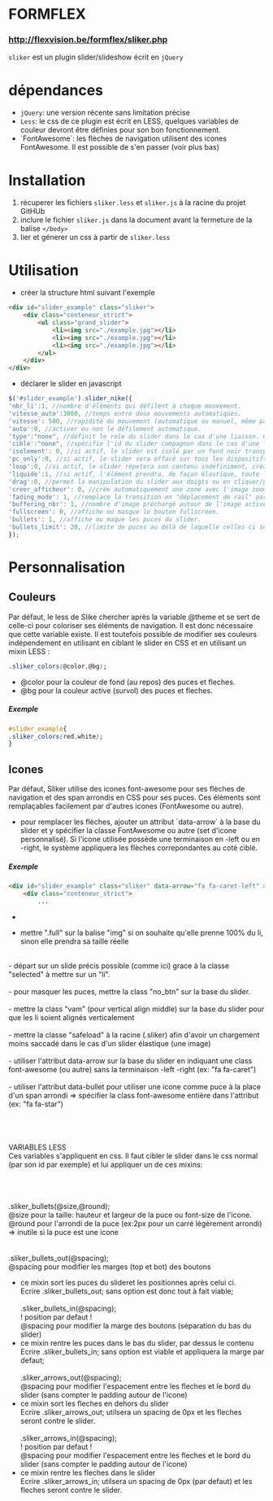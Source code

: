 # FORMFLEX
### <http://flexvision.be/formflex/sliker.php>

`sliker` est un plugin slider/slideshow écrit en `jQuery`

# dépendances
- `jQuery`: une version récente sans limitation précise
- `Less`: le css de ce plugin est écrit en LESS, quelques variables de couleur devront être définies pour son bon fonctionnement.
- ´FontAwesome´: les flèches de navigation utilisent des icones FontAwesome. Il est possible de s'en passer (voir plus bas)

# Installation
1. récuperer les fichiers `sliker.less` et `sliker.js` à la racine du projet GitHUb
2. inclure le fichier `sliker.js` dans la document avant la fermeture de la balise `</body>`
3. lier et génerer un css à partir de `sliker.less`

# Utilisation
- créer la structure html suivant l'exemple
```html
<div id="slider_example" class="sliker">
	<div class="conteneur_strict">
		<ul class="grand_slider">
			<li><img src="./example.jpg"></li>
			<li><img src="./example.jpg"></li>
			<li><img src="./example.jpg"></li>
		</ul>
	</div>
</div>
```
- déclarer le slider en javascript
```javascript
$('#slider_example').slider_nike({
'nbr_li':1, //nombre d'éléments qui défilent à chaque mouvement.
'vitesse_auto':3000, //temps entre deux mouvements automatiques.
'vitesse': 500, //rapidité du mouvement (automatique ou manuel, même paramètre).
'auto':0, //activer ou non le défilement automatique.
'type':"none", //définit le role du slider dans le cas d'une liaison. Options: visualiseur, menu, none.
'cible':"none", //spécifie l'id du slider compagnon dans le cas d'une liaison (ex: #slider_deux).
'isolement': 0, //si actif, le slider est isolé par un fond noir transparent lors de son utilisation.
'pc_only':0, //si actif, le slider sera éffacé sur tous les dispositifs mobiles.
'loop':0, //si actif, le slider répetera son contenu indéfiniment, créant un rail infini.
'liquide':1, //si actif, l'élément prendra, de façon élastique, toute la zone du slider.
'drag':0, //permet la manipulation du slider aux doigts ou en cliquer/glisser à la souris.
'creer_afficheur': 0, //crée automatiquement une zone avec l'image zoomée au dessus du slider.
'fading_mode': 1, //remplace la transition en "déplacement de rail" par un fondu.
'buffering_nbr': 1, //nombre d'image préchargé autour de l'image active. Nécessite l'utilisation de data-src au lieu de src.
'fullscreen': 0, //affiche ou masque le bouton fullscreen.
'bullets': 1, //affiche ou maque les puces du slider.
'bullets_limit': 20, //limite de puces au délà de laquelle celles ci se transforme en un menu pages (ex: 7/22).
});
```

# Personnalisation

## Couleurs
Par défaut, le less de Slike chercher après la variable @theme et se sert de celle-ci pour coloriser ses éléments de navigation.
Il est donc nécessaire que cette variable existe.
Il est toutefois possible de modifier ses couleurs indépendement en utilisant en ciblant le slider en CSS et 
en utilisant un mixin LESS :
```css
.sliker_colors(@color,@bg);
```
- @color pour la couleur de fond (au repos) des puces et fleches.
- @bg pour la couleur active (survol) des puces et fleches.

##### Exemple
```css
#slider_example{
.sliker_colors(red,white);
}
```

## Icones
Par défaut, Sliker utilise des icones font-awesome pour ses flèches de navigation et des span arrondis en CSS pour ses puces.
Ces éléments sont remplaçables facilement par d'autres icones (FontAwesome ou autre).

- pour remplacer les flèches, ajouter un attribut ´data-arrow´ à la base du slider et y spécifier la classe FontAwesome ou autre (set d'icone personnalisé). Si l'icone utilisée possède une terminaison en -left ou en -right, le système appliquera les flèches correpondantes au coté ciblé.

##### Exemple
```html
<div id="slider_example" class="sliker" data-arrow="fa fa-caret-left" >
	<div class="conteneur_strict">
		...
```


- 


- mettre ".full" sur la balise "img" si on souhaite qu'elle prenne 100% du li, sinon elle prendra sa taille réelle<br />
<br />
- départ sur un slide précis possible (comme ici) grace à la classe "selected" à mettre sur un "li".<br />
<br />
- pour masquer les puces, mettre la class "no_btn" sur la base du slider.<br />
<br />
- mettre la class "vam" (pour vertical align middle) sur la base du slider pour que les li soient alignés verticalement<br />
<br />
- mettre la classe "safeload" à la racine (.sliker) afin d'avoir un chargement moins saccadé dans le cas d'un slider élastique (une image)<br />
<br />
- utiliser l'attribut data-arrow sur la base du slider en indiquant une class font-awesome (ou autre) sans la terminaison -left -right (ex: "fa fa-caret")<br />
<br />
- utiliser l'attribut data-bullet pour utiliser une icone comme puce à la place d'un span arrondi => spécifier la class font-awesome entière dans l'attribut (ex: "fa fa-star")<br />
<br />
<br />
<br />
<br />
VARIABLES LESS
<br />
Ces variables s'appliquent en css. Il faut cibler le slider dans le css normal (par son id par exemple) et lui appliquer un de ces mixins: 
<br />
<br />

<br /><br />
.sliker_bullets(@size,@round);<br />
@size pour la taille: hauteur et largeur de la puce ou font-size de l'icone.<br />
@round pour l'arrondi de la puce (ex:2px pour un carré légèrement arrondi) => inutile si la puce est une icone<br />
<br /><br />
.sliker_bullets_out(@spacing);<br />
@spacing pour modifier les marges (top et bot) des boutons<br />
- ce mixin sort les puces du slideret les positionnes après celui ci.<br />
Ecrire .sliker_bullets_out; sans option est donc tout à fait viable;
<br /><br />
.sliker_bullets_in(@spacing);<br />
! position par defaut !<br />
@spacing pour modifier la marge des boutons (séparation du bas du slider)<br />
- ce mixin rentre les puces dans le bas du slider, par dessus le contenu<br />
Ecrire .sliker_bullets_in; sans option est viable et appliquera la marge par defaut;
<br /><br />
.sliker_arrows_out(@spacing);<br />
@spacing pour modifier l'espacement entre les fleches et le bord du slider (sans compter le padding autour de l'icone)<br />
- ce mixin sort les fleches en dehors du slider<br />
Ecrire .sliker_arrows_out; utilsera un spacing de 0px et les fleches seront contre le slider.
<br /><br />
.sliker_arrows_in(@spacing);<br />
! position par defaut !<br />
@spacing pour modifier l'espacement entre les fleches et le bord du slider (sans compter le padding autour de l'icone)<br />
- ce mixin rentre les fleches dans le slider<br />
Ecrire .sliker_arrows_in; utilsera un spacing de 0px (par defaut) et les fleches seront contre le slider.
